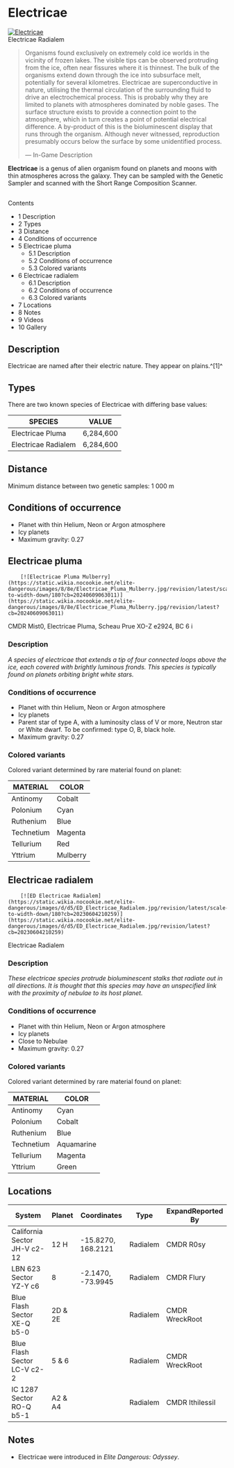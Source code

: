 # Electricae
[![Electricae](https://static.wikia.nocookie.net/elite-dangerous/images/5/5e/Electricae.png/revision/latest/scale-to-width-down/300?cb=20210524232822)](https://static.wikia.nocookie.net/elite-dangerous/images/5/5e/Electricae.png/revision/latest?cb=20210524232822) 	 		 			 		 		 		 			
Electricae Radialem
 		 	 

> 
> 
> Organisms found exclusively on extremely cold ice worlds in the vicinity of frozen lakes. The visible tips can be observed protruding from the ice, often near fissures where it is thinnest. The bulk of the organisms extend down through the ice into subsurface melt, potentially for several kilometres. Electricae are superconductive in nature, utilising the thermal circulation of the surrounding fluid to drive an electrochemical process. This is probably why they are limited to planets with atmospheres dominated by noble gases. The surface structure exists to provide a connection point to the atmosphere, which in turn creates a point of potential electrical difference. A by-product of this is the bioluminescent display that runs through the organism. Although never witnessed, reproduction presumably occurs below the surface by some unidentified process.
> 
> 
> — In-Game Description
> 

**Electricae** is a genus of alien organism found on planets and moons with thin atmospheres across the galaxy. They can be sampled with the Genetic Sampler and scanned with the Short Range Composition Scanner.

## 

Contents

- 1 Description
- 2 Types
- 3 Distance
- 4 Conditions of occurrence
- 5 Electricae pluma
    - 5.1 Description
    - 5.2 Conditions of occurrence
    - 5.3 Colored variants
- 6 Electricae radialem
    - 6.1 Description
    - 6.2 Conditions of occurrence
    - 6.3 Colored variants
- 7 Locations
- 8 Notes
- 9 Videos
- 10 Gallery

## Description

Electricae are named after their electric nature. They appear on plains.^[1]^

## Types

There are two known species of Electricae with differing base values:

| SPECIES | VALUE |
| --- | --- |
| Electricae Pluma | 6,284,600 |
| Electricae Radialem | 6,284,600 |

## Distance

Minimum distance between two genetic samples: 1 000 m

## Conditions of occurrence

- Planet with thin Helium, Neon or Argon atmosphere
- Icy planets
- Maximum gravity: 0.27

## Electricae pluma

 	 	[![Electricae Pluma Mulberry](https://static.wikia.nocookie.net/elite-dangerous/images/8/8e/Electricae_Pluma_Mulberry.jpg/revision/latest/scale-to-width-down/180?cb=20240609063011)](https://static.wikia.nocookie.net/elite-dangerous/images/8/8e/Electricae_Pluma_Mulberry.jpg/revision/latest?cb=20240609063011) 	 		 			 		 		 		 			
CMDR Mist0, Electricae Pluma, Scheau Prue XO-Z e2924, BC 6 i
 		 	 

### Description

*A species of electricae that extends a tip of four connected loops above the ice, each covered with brightly luminous fronds. This species is typically found on planets orbiting bright white stars.*

### Conditions of occurrence

- Planet with thin Helium, Neon or Argon atmosphere
- Icy planets
- Parent star of type A, with a luminosity class of V or more, Neutron star or White dwarf. To be confirmed: type O, B, black hole.
- Maximum gravity: 0.27

### Colored variants

Colored variant determined by rare material found on planet:

| MATERIAL | COLOR |
| --- | --- |
| Antinomy | Cobalt |
| Polonium | Cyan |
| Ruthenium | Blue |
| Technetium | Magenta |
| Tellurium | Red |
| Yttrium | Mulberry |

## Electricae radialem

 	 	[![ED Electricae Radialem](https://static.wikia.nocookie.net/elite-dangerous/images/d/d5/ED_Electricae_Radialem.jpg/revision/latest/scale-to-width-down/180?cb=20230604210259)](https://static.wikia.nocookie.net/elite-dangerous/images/d/d5/ED_Electricae_Radialem.jpg/revision/latest?cb=20230604210259) 	 		 			 		 		 		 			
Electricae Radialem
 		 	 

### Description

*These electricae species protrude bioluminescent stalks that radiate out in all directions. It is thought that this species may have an unspecified link with the proximity of nebulae to its host planet.*

### Conditions of occurrence

- Planet with thin Helium, Neon or Argon atmosphere
- Icy planets
- Close to Nebulae
- Maximum gravity: 0.27

### Colored variants

Colored variant determined by rare material found on planet:

| MATERIAL | COLOR |
| --- | --- |
| Antinomy | Cyan |
| Polonium | Cobalt |
| Ruthenium | Blue |
| Technetium | Aquamarine |
| Tellurium | Magenta |
| Yttrium | Green |

## Locations

| System | Planet | Coordinates | Type | ExpandReported By |
| --- | --- | --- | --- | --- |
| California Sector JH-V c2-12 | 12 H | -15.8270, 168.2121 | Radialem | CMDR R0sy |
| LBN 623 Sector YZ-Y c6 | 8 | -2.1470, -73.9945 | Radialem | CMDR Flury |
| Blue Flash Sector XE-Q b5-0 | 2D & 2E |  | Radialem | CMDR WreckRoot |
| Blue Flash Sector LC-V c2-2 | 5 & 6 |  | Radialem | CMDR WreckRoot |
| IC 1287 Sector RO-Q b5-1 | A2 & A4 |  | Radialem | CMDR Ithilessil |

## Notes

- Electricae were introduced in *Elite Dangerous: Odyssey*.